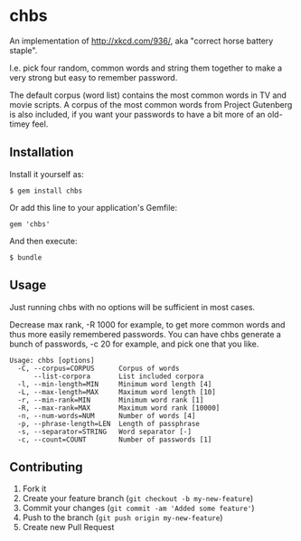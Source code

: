 # chbs

An implementation of http://xkcd.com/936/, aka "correct horse battery staple".

I.e. pick four random, common words and string them together to make a very
strong but easy to remember password.

The default corpus (word list) contains the most common words in TV and movie
scripts. A corpus of the most common words from Project Gutenberg is also
included, if you want your passwords to have a bit more of an old-timey feel.

## Installation

Install it yourself as:

    $ gem install chbs

Or add this line to your application's Gemfile:

    gem 'chbs'

And then execute:

    $ bundle

## Usage

Just running chbs with no options will be sufficient in most cases.

Decrease max rank, -R 1000 for example, to get more common words and thus more
easily remembered passwords. You can have chbs generate a bunch of passwords,
-c 20 for example, and pick one that you like.

    Usage: chbs [options]
      -C, --corpus=CORPUS      Corpus of words
          --list-corpora       List included corpora
      -l, --min-length=MIN     Minimum word length [4]
      -L, --max-length=MAX     Maximum word length [10]
      -r, --min-rank=MIN       Minimum word rank [1]
      -R, --max-rank=MAX       Maximum word rank [10000]
      -n, --num-words=NUM      Number of words [4]
      -p, --phrase-length=LEN  Length of passphrase
      -s, --separator=STRING   Word separator [-]
      -c, --count=COUNT        Number of passwords [1]

## Contributing

1. Fork it
2. Create your feature branch (`git checkout -b my-new-feature`)
3. Commit your changes (`git commit -am 'Added some feature'`)
4. Push to the branch (`git push origin my-new-feature`)
5. Create new Pull Request
